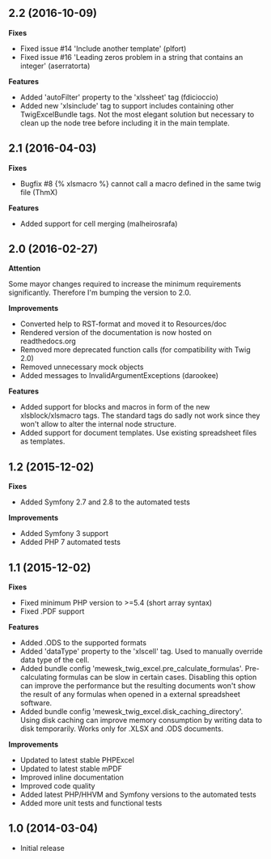 ## 2.2 (2016-10-09)

**Fixes**

 * Fixed issue #14 'Include another template' (plfort)
 * Fixed issue #16 'Leading zeros problem in a string that contains an integer' (aserratorta)
 
**Features**

 * Added 'autoFilter' property to the 'xlssheet' tag (fdicioccio)
 * Added new 'xlsinclude' tag to support includes containing other TwigExcelBundle tags. Not the most elegant solution but necessary to clean up the node tree before including it in the main template.

## 2.1 (2016-04-03)

**Fixes**

 * Bugfix #8 {% xlsmacro %} cannot call a macro defined in the same twig file (ThmX)
 
**Features**

 * Added support for cell merging (malheirosrafa)

## 2.0 (2016-02-27)

**Attention**

Some mayor changes required to increase the minimum requirements significantly. Therefore I'm bumping the version to 2.0.

**Improvements**

 * Converted help to RST-format and moved it to Resources/doc
 * Rendered version of the documentation is now hosted on readthedocs.org
 * Removed more deprecated function calls (for compatibility with Twig 2.0)
 * Removed unnecessary mock objects
 * Added messages to InvalidArgumentExceptions (darookee)
  
**Features**

 * Added support for blocks and macros in form of the new xlsblock/xlsmacro tags. The standard tags do sadly not work since they won't allow to alter the internal node structure.
 * Added support for document templates. Use existing spreadsheet files as templates.

## 1.2 (2015-12-02)

**Fixes**

 * Added Symfony 2.7 and 2.8 to the automated tests

**Improvements**

 * Added Symfony 3 support
 * Added PHP 7 automated tests

## 1.1 (2015-12-02)

**Fixes**

 * Fixed minimum PHP version to >=5.4 (short array syntax)
 * Fixed .PDF support
  
**Features**

 * Added .ODS to the supported formats
 * Added 'dataType' property to the 'xlscell' tag. Used to manually override data type of the cell.
 * Added bundle config 'mewesk_twig_excel.pre_calculate_formulas'. Pre-calculating formulas can be slow in certain cases. Disabling this option can improve the performance but the resulting documents won't show the result of any formulas when opened in a external spreadsheet software.
 * Added bundle config 'mewesk_twig_excel.disk_caching_directory'. Using disk caching can improve memory consumption by writing data to disk temporarily. Works only for .XLSX and .ODS documents.

**Improvements**

 * Updated to latest stable PHPExcel
 * Updated to latest stable mPDF
 * Improved inline documentation
 * Improved code quality
 * Added latest PHP/HHVM and Symfony versions to the automated tests
 * Added more unit tests and functional tests

## 1.0 (2014-03-04)

 * Initial release
